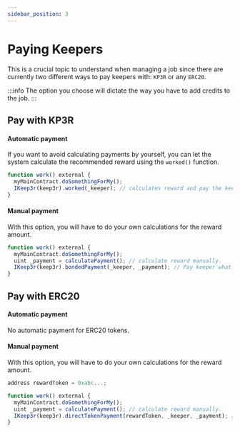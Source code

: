 ```yaml
---
sidebar_position: 3
---
```


# Paying Keepers
This is a crucial topic to understand when managing a job since there are currently two different ways to pay keepers with: `KP3R` or any `ERC20`.

:::info
The option you choose will dictate the way you have to add credits to the job.
:::

## Pay with KP3R
#### Automatic payment
If you want to avoid calculating payments by yourself, you can let the system calculate the recommended reward using the `worked()` function.
```js
function work() external {  
  myMainContract.doSomethingForMy();
  IKeep3r(keep3r).worked(_keeper); // calculates reward and pay the keeper.
}
```

#### Manual payment
With this option, you will have to do your own calculations for the reward amount.
```js
function work() external {
  myMainContract.doSomethingForMy();
  uint _payment = calculatePayment(); // calculate reward manually.
  IKeep3r(keep3r).bondedPayment(_keeper, _payment); // Pay keeper what you said.
}
```

## Pay with ERC20
#### Automatic payment
No automatic payment for ERC20 tokens.

#### Manual payment
With this option, you will have to do your own calculations for the reward amount.
```js
address rewardToken = 0xabc...; 

function work() external {
  myMainContract.doSomethingForMy();
  uint _payment = calculatePayment(); // calculate reward manually.
  IKeep3r(keep3r).directTokenPayment(rewardToken, _keeper, _payment); // Pay keeper what you said.
}
```